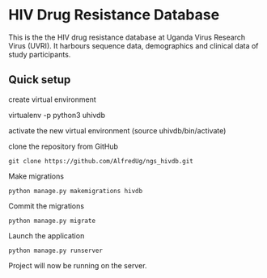 # HIV Drug Resistance Database

This is the the HIV drug resistance database at Uganda Virus Research Virus (UVRI). It harbours sequence data, demographics and clinical data of study participants.


## Quick setup

create virtual environment

virtualenv -p python3 uhivdb

activate the new virtual environment (source uhivdb/bin/activate)

clone the repository from GitHub

`git clone https://github.com/AlfredUg/ngs_hivdb.git`

Make migrations 

`python manage.py makemigrations hivdb`

Commit the migrations

`python manage.py migrate`

Launch the application

`python manage.py runserver`

Project will now be running on the server.
